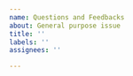 ```yaml
---
name: Questions and Feedbacks
about: General purpose issue
title: ''
labels: ''
assignees: ''

---
```



